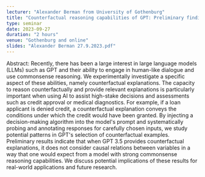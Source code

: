 ```yaml
---
lecturer: "Alexander Berman from University of Gothenburg"
title: "Counterfactual reasoning capabilities of GPT: Preliminary findings"
type: seminar
date: 2023-09-27
duration: "2 hours"
venue: "Gothenburg and online"
slides: "Alexander Berman 27.9.2023.pdf"
---
```


Abstract:
Recently, there has been a large interest in large language models (LLMs) such as GPT and their ability to engage in human-like dialogue and use commonsense reasoning. We experimentally investigate a specific aspect of these abilities, namely counterfactual explanations. The capacity to reason counterfactually and provide relevant explanations is particularly important when using AI to assist high-stake decisions and assessments such as credit approval or medical diagnostics. For example, if a loan applicant is denied credit, a counterfactual explanation conveys the conditions under which the credit would have been granted. By injecting a decision-making algorithm into the model's prompt and systematically probing and annotating responses for carefully chosen inputs, we study potential patterns in GPT's selection of counterfactual examples. Preliminary results indicate that when GPT 3.5 provides counterfactual explanations, it does not consider causal relations between variables in a way that one would expect from a model with strong commonsense reasoning capabilities. We discuss potential implications of these results for real-world applications and future research.
